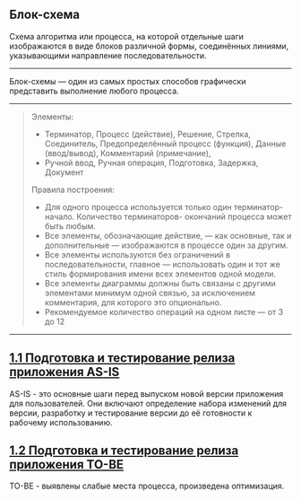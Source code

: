 ## Блок-схема        
Схема алгоритма или процесса, на которой отдельные шаги изображаются в виде блоков различной формы, соединённых линиями, указывающими направление последовательности.    
__________
Блок-схемы — один из самых простых способов графически представить выполнение любого процесса.
__________
> Элементы:
> * Терминатор, Процесс (действие), Решение, Стрелка, Соединитель, Предопределённый процесс (функция), Данные (ввод/вывод), Комментарий (примечание),     
> * Ручной ввод, Ручная операция, Подготовка, Задержка, Документ
>           
> Правила построения:
> * Для одного процесса используется только один терминатор-начало. Количество терминаторов- окончаний процесса может быть любым.
> * Все элементы, обозначающие действие, — как основные, так и дополнительные — изображаются в процессе один за другим. 
> * Все элементы используются без ограничений в последовательности, главное — использовать один и тот же стиль формирования имени всех элементов одной модели.
> * Все элементы диаграммы должны быть связаны с другими элементами минимум одной связью, за исключением комментария, для которого это опционально.
> * Рекомендуемое количество операций на одном листе — от 3 до 12           
_________________
         
## [1.1 Подготовка и тестирование релиза приложения AS-IS](https://github.com/kornilovaap/Business_process_modeling/blob/main/Flowchart/%D0%BC%D0%BE%D0%B1_%D0%BF%D1%80%D0%B8%D0%BB_AS-IS.pdf)            
AS-IS - это основные шаги перед выпуском новой версии приложения для пользователей. Они включают определение набора изменений для версии, разработку и тестирование версии до её готовности к рабочему использованию. 
           
## [1.2 Подготовка и тестирование релиза приложения TO-BE](https://github.com/kornilovaap/Business_process_modeling/blob/main/Flowchart/%D0%BC%D0%BE%D0%B1_%D0%BF%D1%80%D0%B8%D0%BB_TO-BE.pdf)         
TO-BE - выявлены слабые места процесса, произведена оптимизация.
           
## []()
## []()
## []()

